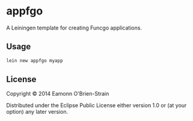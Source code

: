 # appfgo

A Leiningen template for creating Funcgo applications.

## Usage

```sh
lein new appfgo myapp
```

## License

Copyright © 2014 Eamonn O'Brien-Strain

Distributed under the Eclipse Public License either version 1.0 or (at
your option) any later version.
